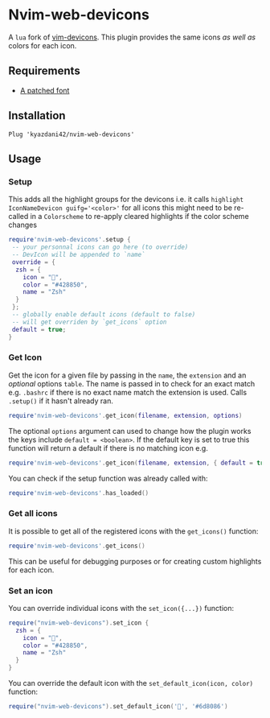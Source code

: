 # Nvim-web-devicons

A `lua` fork of [vim-devicons](https://github.com/ryanoasis/vim-devicons). This plugin provides the same icons _as well as_
colors for each icon.

## Requirements

- [A patched font](https://www.nerdfonts.com/)

## Installation

```vim
Plug 'kyazdani42/nvim-web-devicons'
```

## Usage

### Setup

This adds all the highlight groups for the devicons
i.e. it calls `highlight IconNameDevicon guifg='<color>'` for all icons
this might need to be re-called in a `Colorscheme` to re-apply cleared highlights
if the color scheme changes

```lua
require'nvim-web-devicons'.setup {
 -- your personnal icons can go here (to override)
 -- DevIcon will be appended to `name`
 override = {
  zsh = {
    icon = "",
    color = "#428850",
    name = "Zsh"
  }
 };
 -- globally enable default icons (default to false)
 -- will get overriden by `get_icons` option
 default = true;
}
```

### Get Icon

Get the icon for a given file by passing in the `name`, the `extension` and an _optional_ options `table`.
The name is passed in to check for an exact match e.g. `.bashrc` if there is no exact name match the extension
is used. Calls `.setup()` if it hasn't already ran.

```lua
require'nvim-web-devicons'.get_icon(filename, extension, options)
```

The optional `options` argument can used to change how the plugin works the keys include
`default = <boolean>`. If the default key is set to true this function will return a default
if there is no matching icon
e.g.

```lua
require'nvim-web-devicons'.get_icon(filename, extension, { default = true })
```

You can check if the setup function was already called with:
```lua
require'nvim-web-devicons'.has_loaded()
```

### Get all icons

It is possible to get all of the registered icons with the `get_icons()` function:

```lua
require'nvim-web-devicons'.get_icons()
```

This can be useful for debugging purposes or for creating custom highlights for each icon.


### Set an icon

You can override individual icons with the `set_icon({...})` function:

```lua
require("nvim-web-devicons").set_icon {
  zsh = {
    icon = "",
    color = "#428850",
    name = "Zsh"
  }
}
```

You can override the default icon with the `set_default_icon(icon, color)` function:

```lua
require("nvim-web-devicons").set_default_icon('', '#6d8086')
```
